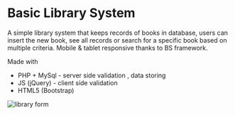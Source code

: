 # Basic Library System

A simple library system that keeps records of books in database, users can insert the new book, see all records or search for a specific book based on multiple criteria.
Mobile & tablet responsive thanks to BS framework.

Made with
- PHP + MySql - server side validation , data storing
- JS (jQuery)  - client side validation
- HTML5 (Bootstrap)


![library form](https://user-images.githubusercontent.com/82606132/147508780-30f2f343-a76a-4361-96f7-a4b6c4e2f9d4.png)


